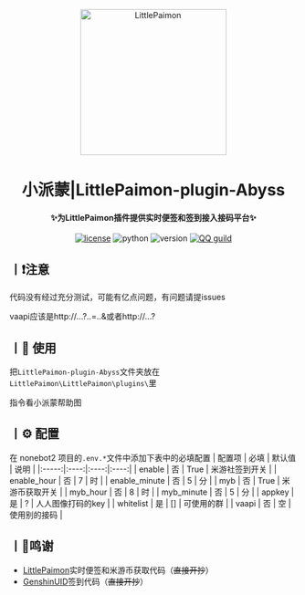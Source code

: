 <p align="center" >
  <a href="https://github.com/CMHopeSunshine/LittlePaimon/tree/nonebot2"><img src="http://static.cherishmoon.fun/LittlePaimon/readme/logo.png" width="256" height="256" alt="LittlePaimon"></a>
</p>
<h1 align="center">小派蒙|LittlePaimon-plugin-Abyss</h1>
<h4 align="center">✨为LittlePaimon插件提供实时便签和签到接入接码平台✨</h4>

<p align="center">
    <a href="https://cdn.jsdelivr.net/gh/CMHopeSunshine/LittlePaimon@master/LICENSE"><img src="https://img.shields.io/github/license/CMHopeSunshine/LittlePaimon" alt="license"></a>
    <img src="https://img.shields.io/badge/Python-3.9+-yellow" alt="python">
    <img src="https://img.shields.io/badge/Version-3.0.0rc3-green" alt="version">
    <a href="https://qun.qq.com/qqweb/qunpro/share?_wv=3&_wwv=128&inviteCode=MmWrI&from=246610&biz=ka"><img src="https://img.shields.io/badge/QQ频道交流-尘世闲游-blue?style=flat-square" alt="QQ guild"></a>
</p>

## 丨❗注意

代码没有经过充分测试，可能有亿点问题，有问题请提issues

vaapi应该是http://...?..=..&或者http://...?

## 丨📖 使用
把`LittlePaimon-plugin-Abyss`文件夹放在`LittlePaimon\LittlePaimon\plugins\`里

指令看小派蒙帮助图

## 丨⚙️ 配置
在 nonebot2 项目的`.env.*`文件中添加下表中的必填配置
| 配置项 | 必填 | 默认值 |  说明 |
|:-----:|:----:|:----:|:----:|
| enable | 否 | True | 米游社签到开关 |
| enable_hour | 否 | 7 | 时 |
| enable_minute | 否 | 5 | 分 |
| myb | 否 | True | 米游币获取开关 |
| myb_hour | 否 | 8 | 时 |
| myb_minute | 否 | 5 | 分 |
| appkey | 是 | ? | 人人图像打码的key |
| whitelist | 是 | [] | 可使用的群 |
| vaapi | 否 | 空 | 使用别的接码 |

## 丨💸鸣谢
- [LittlePaimon](https://github.com/CMHopeSunshine/LittlePaimon)实时便签和米游币获取代码（~~直接开抄~~）
- [GenshinUID](https://github.com/KimigaiiWuyi/GenshinUID/tree/nonebot2-beta1)签到代码（~~直接开抄~~）